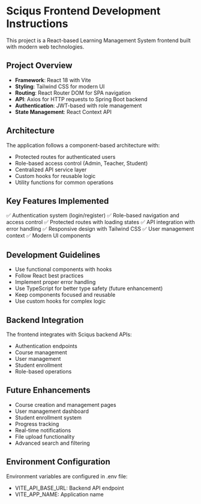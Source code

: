 # Sciqus Frontend Development Instructions

This project is a React-based Learning Management System frontend built with modern web technologies.

## Project Overview
- **Framework**: React 18 with Vite
- **Styling**: Tailwind CSS for modern UI
- **Routing**: React Router DOM for SPA navigation
- **API**: Axios for HTTP requests to Spring Boot backend
- **Authentication**: JWT-based with role management
- **State Management**: React Context API

## Architecture
The application follows a component-based architecture with:
- Protected routes for authenticated users
- Role-based access control (Admin, Teacher, Student)
- Centralized API service layer
- Custom hooks for reusable logic
- Utility functions for common operations

## Key Features Implemented
✅ Authentication system (login/register)
✅ Role-based navigation and access control
✅ Protected routes with loading states
✅ API integration with error handling
✅ Responsive design with Tailwind CSS
✅ User management context
✅ Modern UI components

## Development Guidelines
- Use functional components with hooks
- Follow React best practices
- Implement proper error handling
- Use TypeScript for better type safety (future enhancement)
- Keep components focused and reusable
- Use custom hooks for complex logic

## Backend Integration
The frontend integrates with Sciqus backend APIs:
- Authentication endpoints
- Course management
- User management
- Student enrollment
- Role-based operations

## Future Enhancements
- Course creation and management pages
- User management dashboard
- Student enrollment system
- Progress tracking
- Real-time notifications
- File upload functionality
- Advanced search and filtering

## Environment Configuration
Environment variables are configured in .env file:
- VITE_API_BASE_URL: Backend API endpoint
- VITE_APP_NAME: Application name
